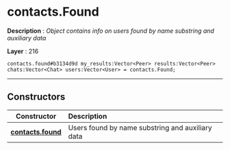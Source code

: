 # contacts.Found

**Description** : *Object contains info on users found by name substring and auxiliary data*

**Layer** : 216

```tl
contacts.found#b3134d9d my_results:Vector<Peer> results:Vector<Peer> chats:Vector<Chat> users:Vector<User> = contacts.Found;
```

---

## Constructors

| Constructor | Description |
| :---: | :--- |
| [**contacts.found**](constructor/contacts.found) | Users found by name substring and auxiliary data |
